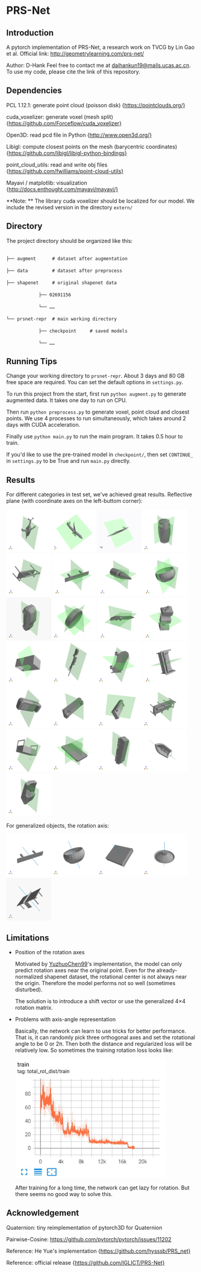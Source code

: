 # PRS-Net

## Introduction
A pytorch implementation of PRS-Net, a research work on TVCG by Lin Gao et al.
Official link: http://geometrylearning.com/prs-net/

Author: D-Hank
Feel free to contact me at [daihankun19@mails.ucas.ac.cn](daihankun19@mails.ucas.ac.cn). To use my code, please cite the link of this repository.

## Dependencies

PCL 1.12.1: generate point cloud (poisson disk) {https://pointclouds.org/}

cuda_voxelizer: generate voxel (mesh split) {https://github.com/Forceflow/cuda_voxelizer}

Open3D: read pcd file in Python {http://www.open3d.org/}

Libigl: compute closest points on the mesh (barycentric coordinates) {https://github.com/libigl/libigl-python-bindings}

point_cloud_utils: read and write obj files {https://github.com/fwilliams/point-cloud-utils}

Mayavi / matplotlib: visualization {http://docs.enthought.com/mayavi/mayavi/}

**Note: ** The library cuda voxelizer should be localized for our model. We include the revised version in the directory `extern/`

## Directory

The project directory should be organized like this:
```

├── augment      # dataset after augmentation

├── data         # dataset after preprocess

├── shapenet     # original shapenet data

			├── 02691156

			└── ……

└── prsnet-repr  # main working directory

			├── checkpoint     # saved models

			└── ……
```

## Running Tips

Change your working directory to `prsnet-repr`. About 3 days and 80 GB free space are required. You can set the default options in `settings.py`.

To run this project from the start, first run `python augment.py` to generate augmented data. It takes one day to run on CPU.

Then run `python preprocess.py` to generate voxel, point cloud and closest points. We use 4 processes to run simultaneously, which takes around 2 days with CUDA acceleration.

Finally use `python main.py` to run the main program. It takes 0.5 hour to train.

If you'd like to use the pre-trained model in `checkpoint/`, then set `CONTINUE_` in `settings.py` to be True and run `main.py` directly.

## Results

For different categories in test set, we've achieved great results.
Reflective plane (with coordinate axes on the left-buttom corner):

<img src="teaser/a02691156_829108f586f9d0ac7f5c403400264eea_0.gif" width="120px"/><img src="teaser/a02691156_17874281e56ff0fbfca1faa43bb6bc17_0.gif" width="120px" /><img src="teaser/a02691156_fb06b00775efdc8e21b85e5214b0d6a7_0.gif" width="120px"/><img src="teaser/a02747177_8b071aca0c2cc07c81faebbdea6bd9be_0.gif" width="120px"/><img src="teaser/a02828884_133d46d90aa8e1742b76566a81e7d67e_0.gif" width="120px"/>
<img src="teaser/a02828884_cd052cd64a9f956428baa2ac864e8e40_0.gif" width="120px"/><img src="teaser/a02876657_d3ed110edb3b8a4172639f272c5e060d_0.gif" width="120px"/><img src="teaser/a02880940_a0ac0c76dbb4b7685430c0f7a585e679_0.gif" width="120px"/><img src="teaser/a02958343_4aa7fc4a0c08be8c962283973ea6bbeb_0.gif" width="120px"/><img src="teaser/a03046257_5437b68ddffc8f229e5629b793f22d35_0.gif" width="120px"/>
<img src="teaser/a03624134_a683ed081504a35e4a9a3a0b87d50a92_0.gif" width="120px"/><img src="teaser/a03691459_85bbc49aa67149c531baa3c8ee4148cd_0.gif" width="120px"/><img src="teaser/a03691459_403649d8cf6b019d5c01f9a624be205a_0.gif" width="120px"/><img src="teaser/a04090263_9397161352dec4498bfbe54b5d01550_0.gif" width="120px"/><img src="teaser/a04225987_ac2b6924a60a7a87aa4f69d519551495_0.gif" width="120px"/>
<img src="teaser/a04256520_3bde46b6d6fb84976193d9e76bb15876_0.gif" width="120px"/><img src="teaser/a04256520_29bfdc7d14677c6b3d6d3c2fb78160fd_0.gif" width="120px"/><img src="teaser/a04256520_79745b6df9447d3419abd93be2967664_0.gif" width="120px"/><img src="teaser/a04256520_bdd7a0eb66e8884dad04591c8486ec0_0.gif" width="120px"/><img src="teaser/a04256520_c983108db7fcfa3619fb4103277a6b93_0.gif" width="120px"/>
<img src="teaser/a04379243_290df469e3338a67c3bd24f986301745_0.gif" width="120px"/><img src="teaser/a04401088_927b3450c8976f3393078ad6013586e7_0.gif" width="120px"/><img src="teaser/a04468005_e5d292b873af06b24c7ef8f59a6ea23a_0.gif" width="120px"/><img src="teaser/a04530566_ac5dad64a080899bba2dc6b0ec935a93_0.gif" width="120px"/><img src="teaser/a04530566_d271233ccca1e7ee23a3427fc25942e0_0.gif" width="120px"/>

For generalized objects, the rotation axis:

<img src="teaser/a02828884_cd052cd64a9f956428baa2ac864e8e40_0_r.gif" width="120px"/><img src="teaser/a02880940_a0ac0c76dbb4b7685430c0f7a585e679_0_r.gif" width="120px"/><img src="teaser/a02933112_73c2405d760e35adf51f77a6d7299806_0_r.gif" width="120px"/><img src="teaser/a03691459_23efeac8bd7132ffb96d0ef27244d1aa_0_r.gif" width="120px"/><img src="teaser/a04379243_6af7f1e6035abb9570c2e04669f9304e_0_r.gif" width="120px"/>

## Limitations

- Position of the rotation axes

  Motivated by [YuzhuoChen99](https://github.com/YizhuoChen99/PRS-Net)'s implementation, the model can only predict rotation axes near the original point. Even for the already-normalized shapenet dataset, the rotational center is not always near the origin. Therefore the model performs not so well (sometimes disturbed).

  The solution is to introduce a shift vector or use the generalized 4×4 rotation matrix.

- Problems with axis-angle representation

  Basically, the network can learn to use tricks for better performance. That is, it can randomly pick three orthogonal axes and set the rotational angle to be 0 or 2π. Then both the distance and regularized loss will be relatively low. So sometimes the training rotation loss looks like:

  <img src="teaser/rotloss.jpg" width=400px />

  After training for a long time, the network can get lazy for rotation. But there seems no good way to solve this.

## Acknowledgement

Quaternion: tiny reimplementation of pytorch3D for Quaternion

Pairwise-Cosine: https://github.com/pytorch/pytorch/issues/11202

Reference: He Yue's implementation {https://github.com/hysssb/PRS_net}

Reference: official release {https://github.com/IGLICT/PRS-Net}
